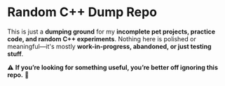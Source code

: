 # Random C++ Dump Repo  

This is just a **dumping ground** for my **incomplete pet projects, practice code, and random C++ experiments**. Nothing here is polished or meaningful—it's mostly **work-in-progress, abandoned, or just testing stuff**.  

⚠️ **If you’re looking for something useful, you’re better off ignoring this repo.** 🚀
